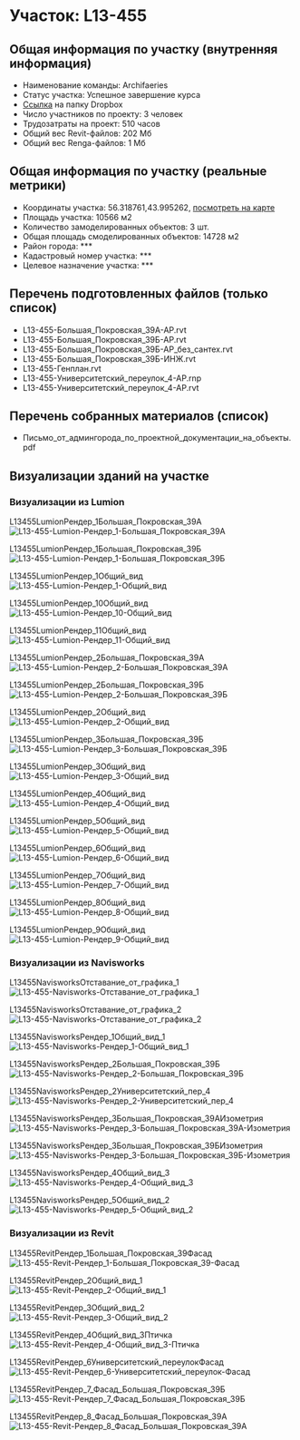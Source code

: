 # Участок: L13-455
## Общая информация по участку (внутренняя информация)
+ Наименование команды: Archifaeries
+ Статус участка: Успешное завершение курса
+ [Ссылка](https://www.dropbox.com/sh/wvvgv1nw1iqred9/AADKT844drn7jYZDkJCYzG6ra/L13_455?dl=0) на папку Dropbox
+ Число участников по проекту: 3 человек
+ Трудозатраты на проект: 510 часов
+ Общий вес Revit-файлов: 202 Мб
+ Общий вес Renga-файлов: 1 Мб
## Общая информация по участку (реальные метрики)
+ Координаты участка: 56.318761,43.995262, [посмотреть на карте](yandex.ru/maps/47/nizhny-novgorod/?ll=56.318761%2C43.995262&z=19)
+ Площадь участка: 10566 м2
+ Количество замоделированных объектов: 3 шт.
+ Общая площадь смоделированных объектов: 14728 м2
+ Район города: *** 
+ Кадастровый номер участка: *** 
+ Целевое назначение участка: *** 
## Перечень подготовленных файлов (только список)
+ L13-455-Большая_Покровская_39А-АР.rvt
+ L13-455-Большая_Покровская_39Б-АР.rvt
+ L13-455-Большая_Покровская_39Б-АР_без_сантех.rvt
+ L13-455-Большая_Покровская_39Б-ИНЖ.rvt
+ L13-455-Генплан.rvt
+ L13-455-Университетский_переулок_4-АР.rnp
+ L13-455-Университетский_переулок_4-АР.rvt
## Перечень собранных материалов (список)
+ Письмо_от_админгорода_по_проектной_документации_на_объекты.pdf
## Визуализации зданий на участке
### Визуализации из Lumion
L13455LumionРендер_1Большая_Покровская_39А
![L13-455-Lumion-Рендер_1-Большая_Покровская_39А](/Images/L13_455/L13-455-Lumion-Рендер_1-Большая_Покровская_39А_Compressed.jpg)

L13455LumionРендер_1Большая_Покровская_39Б
![L13-455-Lumion-Рендер_1-Большая_Покровская_39Б](/Images/L13_455/L13-455-Lumion-Рендер_1-Большая_Покровская_39Б_Compressed.jpg)

L13455LumionРендер_1Общий_вид
![L13-455-Lumion-Рендер_1-Общий_вид](/Images/L13_455/L13-455-Lumion-Рендер_1-Общий_вид_Compressed.jpg)

L13455LumionРендер_10Общий_вид
![L13-455-Lumion-Рендер_10-Общий_вид](/Images/L13_455/L13-455-Lumion-Рендер_10-Общий_вид_Compressed.jpg)

L13455LumionРендер_11Общий_вид
![L13-455-Lumion-Рендер_11-Общий_вид](/Images/L13_455/L13-455-Lumion-Рендер_11-Общий_вид_Compressed.jpg)

L13455LumionРендер_2Большая_Покровская_39А
![L13-455-Lumion-Рендер_2-Большая_Покровская_39А](/Images/L13_455/L13-455-Lumion-Рендер_2-Большая_Покровская_39А_Compressed.jpg)

L13455LumionРендер_2Большая_Покровская_39Б
![L13-455-Lumion-Рендер_2-Большая_Покровская_39Б](/Images/L13_455/L13-455-Lumion-Рендер_2-Большая_Покровская_39Б_Compressed.jpg)

L13455LumionРендер_2Общий_вид
![L13-455-Lumion-Рендер_2-Общий_вид](/Images/L13_455/L13-455-Lumion-Рендер_2-Общий_вид_Compressed.jpg)

L13455LumionРендер_3Большая_Покровская_39Б
![L13-455-Lumion-Рендер_3-Большая_Покровская_39Б](/Images/L13_455/L13-455-Lumion-Рендер_3-Большая_Покровская_39Б_Compressed.jpg)

L13455LumionРендер_3Общий_вид
![L13-455-Lumion-Рендер_3-Общий_вид](/Images/L13_455/L13-455-Lumion-Рендер_3-Общий_вид_Compressed.jpg)

L13455LumionРендер_4Общий_вид
![L13-455-Lumion-Рендер_4-Общий_вид](/Images/L13_455/L13-455-Lumion-Рендер_4-Общий_вид_Compressed.jpg)

L13455LumionРендер_5Общий_вид
![L13-455-Lumion-Рендер_5-Общий_вид](/Images/L13_455/L13-455-Lumion-Рендер_5-Общий_вид_Compressed.jpg)

L13455LumionРендер_6Общий_вид
![L13-455-Lumion-Рендер_6-Общий_вид](/Images/L13_455/L13-455-Lumion-Рендер_6-Общий_вид_Compressed.jpg)

L13455LumionРендер_7Общий_вид
![L13-455-Lumion-Рендер_7-Общий_вид](/Images/L13_455/L13-455-Lumion-Рендер_7-Общий_вид_Compressed.jpg)

L13455LumionРендер_8Общий_вид
![L13-455-Lumion-Рендер_8-Общий_вид](/Images/L13_455/L13-455-Lumion-Рендер_8-Общий_вид_Compressed.jpg)

L13455LumionРендер_9Общий_вид
![L13-455-Lumion-Рендер_9-Общий_вид](/Images/L13_455/L13-455-Lumion-Рендер_9-Общий_вид_Compressed.jpg)

### Визуализации из Navisworks
L13455NavisworksОтставание_от_графика_1
![L13-455-Navisworks-Отставание_от_графика_1](/Images/L13_455/L13-455-Navisworks-Отставание_от_графика_1_Compressed.jpg)

L13455NavisworksОтставание_от_графика_2
![L13-455-Navisworks-Отставание_от_графика_2](/Images/L13_455/L13-455-Navisworks-Отставание_от_графика_2_Compressed.jpg)

L13455NavisworksРендер_1Общий_вид_1
![L13-455-Navisworks-Рендер_1-Общий_вид_1](/Images/L13_455/L13-455-Navisworks-Рендер_1-Общий_вид_1_Compressed.jpg)

L13455NavisworksРендер_2Большая_Покровская_39Б
![L13-455-Navisworks-Рендер_2-Большая_Покровская_39Б](/Images/L13_455/L13-455-Navisworks-Рендер_2-Большая_Покровская_39Б_Compressed.jpg)

L13455NavisworksРендер_2Университетский_пер_4
![L13-455-Navisworks-Рендер_2-Университетский_пер_4](/Images/L13_455/L13-455-Navisworks-Рендер_2-Университетский_пер_4_Compressed.jpg)

L13455NavisworksРендер_3Большая_Покровская_39АИзометрия
![L13-455-Navisworks-Рендер_3-Большая_Покровская_39А-Изометрия](/Images/L13_455/L13-455-Navisworks-Рендер_3-Большая_Покровская_39А-Изометрия_Compressed.jpg)

L13455NavisworksРендер_3Большая_Покровская_39БИзометрия
![L13-455-Navisworks-Рендер_3-Большая_Покровская_39Б-Изометрия](/Images/L13_455/L13-455-Navisworks-Рендер_3-Большая_Покровская_39Б-Изометрия_Compressed.jpg)

L13455NavisworksРендер_4Общий_вид_3
![L13-455-Navisworks-Рендер_4-Общий_вид_3](/Images/L13_455/L13-455-Navisworks-Рендер_4-Общий_вид_3_Compressed.jpg)

L13455NavisworksРендер_5Общий_вид_2
![L13-455-Navisworks-Рендер_5-Общий_вид_2](/Images/L13_455/L13-455-Navisworks-Рендер_5-Общий_вид_2_Compressed.jpg)

### Визуализации из Revit
L13455RevitРендер_1Большая_Покровская_39Фасад
![L13-455-Revit-Рендер_1-Большая_Покровская_39-Фасад](/Images/L13_455/L13-455-Revit-Рендер_1-Большая_Покровская_39-Фасад_Compressed.jpg)

L13455RevitРендер_2Общий_вид_1
![L13-455-Revit-Рендер_2-Общий_вид_1](/Images/L13_455/L13-455-Revit-Рендер_2-Общий_вид_1_Compressed.jpg)

L13455RevitРендер_3Общий_вид_2
![L13-455-Revit-Рендер_3-Общий_вид_2](/Images/L13_455/L13-455-Revit-Рендер_3-Общий_вид_2_Compressed.jpg)

L13455RevitРендер_4Общий_вид_3Птичка
![L13-455-Revit-Рендер_4-Общий_вид_3-Птичка](/Images/L13_455/L13-455-Revit-Рендер_4-Общий_вид_3-Птичка_Compressed.jpg)

L13455RevitРендер_6Университетский_переулокФасад
![L13-455-Revit-Рендер_6-Университетский_переулок-Фасад](/Images/L13_455/L13-455-Revit-Рендер_6-Университетский_переулок-Фасад_Compressed.jpg)

L13455RevitРендер_7_Фасад_Большая_Покровская_39Б
![L13-455-Revit-Рендер_7_Фасад_Большая_Покровская_39Б](/Images/L13_455/L13-455-Revit-Рендер_7_Фасад_Большая_Покровская_39Б_Compressed.jpg)

L13455RevitРендер_8_Фасад_Большая_Покровская_39А
![L13-455-Revit-Рендер_8_Фасад_Большая_Покровская_39А](/Images/L13_455/L13-455-Revit-Рендер_8_Фасад_Большая_Покровская_39А_Compressed.jpg)

